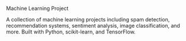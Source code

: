 Machine Learning Project

A collection of machine learning projects including spam detection, recommendation systems, sentiment analysis, image classification, and more. Built with Python, scikit-learn, and TensorFlow.

